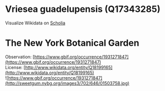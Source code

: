
Vriesea guadelupensis (Q17343285)
=================================
  
Visualize Wikidata on [Scholia](https://scholia.toolforge.org/taxon/Q17343285)
# The New York Botanical Garden
  
Observation: [https://www.gbif.org/occurrence/1931271847](https://www.gbif.org/occurrence/1931271847)  
License: [http://www.wikidata.org/entity/Q18199165](http://www.wikidata.org/entity/Q18199165)  
![https://www.gbif.org/occurrence/1931271847](http://sweetgum.nybg.org/images3/702/646/01503758.jpg)